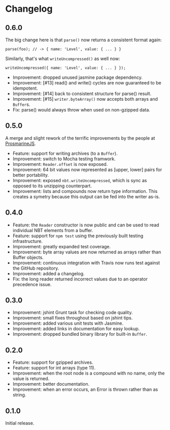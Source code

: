 Changelog
=========

0.6.0
-----

The big change here is that `parse()` now returns a consistent format again:

    parse(foo); // -> { name: 'Level', value: { ... } }

Similarly, that's what `writeUncompressed()` as well now:

    writeUncompressed({ name: 'Level', value: { ... } });

 * Improvement: dropped unused jasmine package dependency.
 * Improvement: [#13] read() and write() cycles are now guaranteed to be idempotent.
 * Improvement: [#14] back to consistent structure for parse() result.
 * Improvement: [#15] `writer.byteArray()` now accepts both arrays and `Buffer`s.
 * Fix: parse() would always throw when used on non-gzipped data.

0.5.0
-----

A merge and slight rework of the terrific improvements by the people at [ProsmarineJS](https://github.com/PrismarineJS/prismarine-nbt).

 * Feature: support for writing archives (to a `Buffer`).
 * Improvement: switch to Mocha testing framwork.
 * Improvement: `Reader.offset` is now exposed.
 * Improvement: 64 bit values now represented as [upper, lower] pairs for better portability.
 * Improvement: exposed `nbt.writeUncompressed`, which is sync as opposed to its unzipping counterpart.
 * Improvement: lists and compounds now return type information. This creates a symetry because this output can be fed into the writer as-is.

0.4.0
-----

 * Feature: the `Reader` constructor is now public and can be used to read individual NBT elements from a buffer.
 * Feature: support for `npm test` using the previously built testing infrastructure.
 * Improvement: greatly expanded test coverage.
 * Improvement: byte array values are now returned as arrays rather than Buffer objects.
 * Improvement: continuous integration with Travis now runs test against the GitHub repository.
 * Improvement: added a changelog.
 * Fix: the long reader returned incorrect values due to an operator precedence issue.

0.3.0
-----

 * Improvement: jshint Grunt task for checking code quality.
 * Improvement: small fixes throughout based on jshint tips.
 * Improvement: added various unit tests with Jasmine.
 * Improvement: added links in documentation for easy lookup.
 * Improvement: dropped bundled binary library for built-in `Buffer`.

0.2.0
-----

 * Feature: support for gzipped archives.
 * Feature: support for int arrays (type 11).
 * Improvement: when the root node is a compound with no name, only the value is returned.
 * Improvement: better documentation.
 * Improvement: when an error occurs, an Error is thrown rather than as string.

0.1.0
-----

Initial release.
